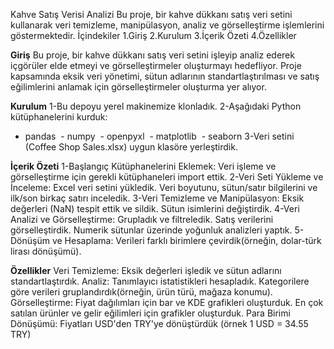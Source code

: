 Kahve Satış Verisi Analizi 
Bu proje, bir kahve dükkanı satış veri setini kullanarak veri temizleme, manipülasyon, analiz ve görselleştirme işlemlerini göstermektedir. 
İçindekiler 
1.Giriş 
2.Kurulum 
3.İçerik Özeti 
4.Özellikler   

**Giriş**
Bu proje, bir kahve dükkanı satış veri setini işleyip analiz ederek içgörüler elde etmeyi ve görselleştirmeler oluşturmayı hedefliyor. Proje kapsamında eksik veri yönetimi, sütun adlarının standartlaştırılması ve satış eğilimlerini anlamak için görselleştirmeler oluşturma yer alıyor. 

**Kurulum**
1-Bu depoyu yerel makinemize klonladık. 
2-Aşağıdaki Python kütüphanelerini kurduk:  
- pandas  - numpy  - openpyxl  - matplotlib  - seaborn
3-Veri setini (Coffee Shop Sales.xlsx) uygun klasöre yerleştirdik.

**İçerik Özeti**
1-Başlangıç Kütüphanelerini Eklemek: Veri işleme ve görselleştirme için gerekli kütüphaneleri import ettik.
2-Veri Seti Yükleme ve İnceleme: Excel veri setini yükledik. Veri boyutunu, sütun/satır bilgilerini ve ilk/son birkaç satırı inceledik.
3-Veri Temizleme ve Manipülasyon: Eksik değerleri (NaN) tespit ettik ve sildik. Sütun isimlerini değiştirdik.
4-Veri Analizi ve Görselleştirme: Grupladık ve filtreledik. Satış verilerini görselleştirdik. Numerik sütunlar üzerinde yoğunluk analizleri yaptık.
5-Dönüşüm ve Hesaplama: Verileri farklı birimlere çevirdik(örneğin, dolar-türk lirası dönüşümü).

**Özellikler**
Veri Temizleme: Eksik değerleri işledik ve sütun adlarını standartlaştırdık. 
Analiz: Tanımlayıcı istatistikleri hesapladık. Kategorilere göre verileri gruplandırdık(örneğin, ürün türü, mağaza konumu). 
Görselleştirme: Fiyat dağılımları için bar ve KDE grafikleri oluşturduk. En çok satılan ürünler ve gelir eğilimleri için grafikler oluşturduk. 
Para Birimi Dönüşümü: Fiyatları USD'den TRY'ye dönüştürdük (örnek 1 USD = 34.55 TRY)
